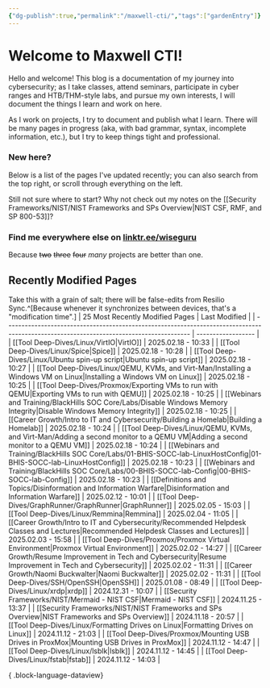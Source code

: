 ```yaml
---
{"dg-publish":true,"permalink":"/maxwell-cti/","tags":["gardenEntry"]}
---
```


# Welcome to Maxwell CTI!

Hello and welcome! This blog is a documentation of my journey into cybersecurity; as I take classes, attend seminars, participate in cyber ranges and HTB/THM-style labs, and pursue my own interests, I will document the things I learn and work on here. 

As I work on projects, I try to document and publish what I learn. There will be many pages in progress (aka, with bad grammar, syntax, incomplete information, etc.), but I try to keep things tight and professional.

### New here?
Below is a list of the pages I've updated recently; you can also search from the top right, or scroll through everything on the left.

Still not sure where to start? Why not check out my notes on the [[Security Frameworks/NIST/NIST Frameworks and SPs Overview\|NIST CSF, RMF, and SP 800-53]]?


### Find me everywhere else on [linktr.ee/wiseguru](https://linktr.ee/wiseguru)
Because ~~two~~ ~~three~~ ~~four~~ *many* projects are better than one.


## Recently Modified Pages
Take this with a grain of salt; there will be false-edits from Resilio Sync.^[Because whenever it synchronizes between devices, that's a "modification time".]
| 25 Most Recently Modified Pages                                                                                                         | Last Modified      |
| --------------------------------------------------------------------------------------------------------------------------------------- | ------------------ |
| [[Tool Deep-Dives/Linux/VirtIO\|VirtIO]]                                                                                             | 2025.02.18 - 10:33 |
| [[Tool Deep-Dives/Linux/Spice\|Spice]]                                                                                               | 2025.02.18 - 10:28 |
| [[Tool Deep-Dives/Linux/Ubuntu spin-up script\|Ubuntu spin-up script]]                                                               | 2025.02.18 - 10:27 |
| [[Tool Deep-Dives/Linux/QEMU, KVMs, and Virt-Man/Installing a Windows VM on Linux\|Installing a Windows VM on Linux]]                | 2025.02.18 - 10:25 |
| [[Tool Deep-Dives/Proxmox/Exporting VMs to run with QEMU\|Exporting VMs to run with QEMU]]                                           | 2025.02.18 - 10:25 |
| [[Webinars and Training/BlackHills SOC Core/Labs/Disable Windows Memory Integrity\|Disable Windows Memory Integrity]]                | 2025.02.18 - 10:25 |
| [[Career Growth/Intro to IT and Cybersecurity/Building a Homelab\|Building a Homelab]]                                               | 2025.02.18 - 10:24 |
| [[Tool Deep-Dives/Linux/QEMU, KVMs, and Virt-Man/Adding a second monitor to a QEMU VM\|Adding a second monitor to a QEMU VM]]        | 2025.02.18 - 10:24 |
| [[Webinars and Training/BlackHills SOC Core/Labs/01-BHIS-SOCC-lab-LinuxHostConfig\|01-BHIS-SOCC-lab-LinuxHostConfig]]                | 2025.02.18 - 10:23 |
| [[Webinars and Training/BlackHills SOC Core/Labs/00-BHIS-SOCC-lab-Config\|00-BHIS-SOCC-lab-Config]]                                  | 2025.02.18 - 10:23 |
| [[Definitions and Topics/Disinformation and Information Warfare\|Disinformation and Information Warfare]]                            | 2025.02.12 - 10:01 |
| [[Tool Deep-Dives/GraphRunner/GraphRunner\|GraphRunner]]                                                                             | 2025.02.05 - 15:03 |
| [[Tool Deep-Dives/Linux/Remmina\|Remmina]]                                                                                           | 2025.02.04 - 11:05 |
| [[Career Growth/Intro to IT and Cybersecurity/Recommended Helpdesk Classes and Lectures\|Recommended Helpdesk Classes and Lectures]] | 2025.02.03 - 15:58 |
| [[Tool Deep-Dives/Proxmox/Proxmox Virtual Environment\|Proxmox Virtual Environment]]                                                 | 2025.02.02 - 14:27 |
| [[Career Growth/Resume Improvement in Tech and Cybersecurity\|Resume Improvement in Tech and Cybersecurity]]                         | 2025.02.02 - 11:31 |
| [[Career Growth/Naomi Buckwalter\|Naomi Buckwalter]]                                                                                 | 2025.02.02 - 11:31 |
| [[Tool Deep-Dives/SSH/OpenSSH\|OpenSSH]]                                                                                             | 2025.01.08 - 08:49 |
| [[Tool Deep-Dives/Linux/xrdp\|xrdp]]                                                                                                 | 2024.12.31 - 10:07 |
| [[Security Frameworks/NIST/Mermaid - NIST CSF\|Mermaid - NIST CSF]]                                                                  | 2024.11.25 - 13:37 |
| [[Security Frameworks/NIST/NIST Frameworks and SPs Overview\|NIST Frameworks and SPs Overview]]                                      | 2024.11.18 - 20:57 |
| [[Tool Deep-Dives/Linux/Formatting Drives on Linux\|Formatting Drives on Linux]]                                                     | 2024.11.12 - 21:03 |
| [[Tool Deep-Dives/Proxmox/Mounting USB Drives in ProxMox\|Mounting USB Drives in ProxMox]]                                           | 2024.11.12 - 14:47 |
| [[Tool Deep-Dives/Linux/lsblk\|lsblk]]                                                                                               | 2024.11.12 - 14:45 |
| [[Tool Deep-Dives/Linux/fstab\|fstab]]                                                                                               | 2024.11.12 - 14:03 |

{ .block-language-dataview}